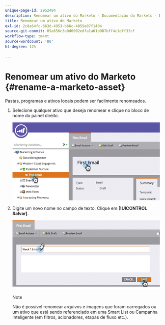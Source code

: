 ```yaml
---
unique-page-id: 2952484
description: Renomear um ativo do Marketo - Documentação do Marketo - Documentação do produto
title: Renomear um ativo do Marketo
exl-id: 2c8a64fc-663d-4953-b66c-4055e07f1404
source-git-commit: 09a656c3a0d0002edfa1a61b987bff4c1dff33cf
workflow-type: tm+mt
source-wordcount: '80'
ht-degree: 12%

---
```


# Renomear um ativo do Marketo {#rename-a-marketo-asset}

Pastas, programas e ativos locais podem ser facilmente renomeados.

1. Selecione qualquer ativo que deseja renomear e clique no bloco de nome do painel direito.

   ![](assets/image2015-4-10-17-19-48.png)

1. Digite um novo nome no campo de texto. Clique em **[!UICONTROL Salvar]**.

   ![](assets/image2015-4-10-17-3a19-3a33.png)

   >[!NOTE]
   >
   >Não é possível renomear arquivos e imagens que foram carregados ou um ativo que está sendo referenciado em uma Smart List ou Campanha Inteligente (em filtros, acionadores, etapas de fluxo etc.).
